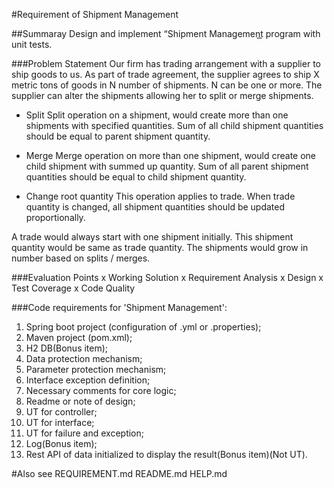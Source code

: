 #Requirement of Shipment Management

##Summaray
Design and implement “Shipment Management͟ program with unit tests.

###Problem Statement
Our firm has trading arrangement with a supplier to ship goods to us. As part of trade agreement, the supplier agrees to ship X metric tons of goods in N number of shipments. N can be one or more. The supplier can alter the shipments allowing her to split or merge shipments.

- Split
Split operation on a shipment, would create more than one shipments with specified quantities. 
Sum of all child shipment quantities should be equal to parent shipment quantity.

- Merge
Merge operation on more than one shipment, would create one child shipment with summed 
up quantity. Sum of all parent shipment quantities should be equal to child shipment quantity.

- Change root quantity
This operation applies to trade. When trade quantity is changed, all shipment quantities should 
be updated proportionally.

A trade would always start with one shipment initially. This shipment quantity would be same as trade quantity. The shipments would grow in number based on splits / merges.

###Evaluation Points
x Working Solution 
x Requirement Analysis 
x Design 
x Test Coverage 
x Code Quality

###Code requirements for 'Shipment Management':
1. Spring boot project (configuration of .yml or .properties);
2. Maven project (pom.xml);
3. H2 DB(Bonus item);
4. Data protection mechanism;
5. Parameter protection mechanism;
6. Interface exception definition;
7. Necessary comments for core logic;
8. Readme or note of design;
9. UT for controller;
10. UT for interface;
11. UT for failure and exception;
12. Log(Bonus item);
13. Rest API of data initialized to display the result(Bonus item)(Not UT).

#Also see
REQUIREMENT.md
README.md
HELP.md
